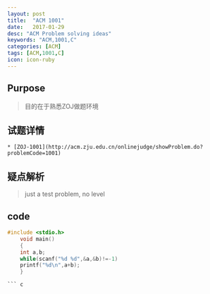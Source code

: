 ```yaml
---
layout: post
title:  "ACM 1001"
date:   2017-01-29
desc: "ACM Problem solving ideas"
keywords: "ACM,1001,C"
categories: [ACM]
tags: [ACM,1001,C]
icon: icon-ruby
---
```

## Purpose
> 目的在于熟悉ZOJ做题环境

## 试题详情

```
* [ZOJ-1001](http://acm.zju.edu.cn/onlinejudge/showProblem.do?problemCode=1001)

```

## 疑点解析
> just a test problem, no level

## code

``` c
#include <stdio.h>
    void main()
    {
    int a,b;
    while(scanf("%d %d",&a,&b)!=-1)
    printf("%d\n",a+b);
    }

``` c

